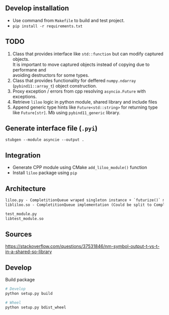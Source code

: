 Develop installation
--------------------

- Use command from `Makefile` to build and test project.
- `pip install -r requirements.txt`


TODO
----

1. Class that provides interface like `std::function` but can modify captured objects. \
    It is important to move captured objects instead of copying due to performane and \
    avoiding destructors for some types. 
2. Class that provides functionality for deffered `numpy.ndarray` (`pybind11::array_t`) object construction.
3. Proxy exception / errors from cpp resolving `asyncio.Future` with exceptions.
4. Retrieve `liloo` logic in python module, shared library and include files
5. Append generic type hints like `Future<std::string>` for returning type like `Future[str]`. Mb using `pybind11_generic` library.



Generate interface file (`.pyi`)
--------------------------------

```
stubgen --module asyncie --output .
```



Integration
-----------

- Generate CPP module using CMake `add_liloo_module()` function
- Install `liloo` package using `pip`



Architecture
------------

```txt
liloo.py - CompletitionQueue wraped singleton instance + `futurize()` method
libliloo.so - CompletitionQueue implementation (Could be split to CompletitionQueue.so and python module)

test_module.py
libtest_module.so
```


Sources
-------

https://stackoverflow.com/questions/37531846/nm-symbol-output-t-vs-t-in-a-shared-so-library



Develop
-------
Build package
```bash
# Develop
python setup.py build

# Wheel
python setup.py bdist_wheel
```
